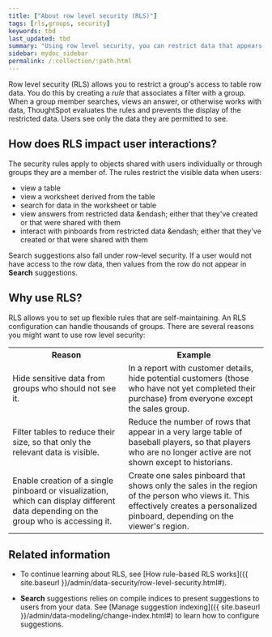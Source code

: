 ```yaml
---
title: ["About row level security (RLS)"]
tags: [rls,groups, security]
keywords: tbd
last_updated: tbd
summary: "Using row level security, you can restrict data that appears in search results and pinboards by group."
sidebar: mydoc_sidebar
permalink: /:collection/:path.html
---
```

Row level security (RLS) allows you to restrict a group's access to table row
data. You do this by creating a _rule_ that associates a filter with a group.
When a group member searches, views an answer, or otherwise works with data,
ThoughtSpot evaluates the rules and prevents the display of the restricted data.
Users see only the data they are permitted to see.

## How does RLS impact user interactions?

The security rules apply to objects shared with users individually or through groups
they are a member of.  The rules restrict the visible data when users:

* view a table
* view a worksheet derived from the table
* search for data in the worksheet or table
* view answers from restricted data &endash; either that they've created or that were shared with them
* interact with pinboards from restricted data &endash; either that they've created or that were shared with them

Search suggestions also fall under row-level security. If a user would not have
access to the row data, then values from the row do not appear in **Search**
suggestions.

## Why use RLS?

RLS allows you to set up flexible rules that are self-maintaining. An RLS
configuration can handle thousands of groups. There are several reasons you
might want to use row level security:

<table>
  <tr>
    <th>Reason </th>
    <th>Example</th>
  </tr>
  <tr>
    <td>Hide sensitive data from groups who should not see it.</td>
    <td>In a report with customer details, hide potential customers (those who have not yet completed their purchase) from everyone except the sales group.</td>
  </tr>
  <tr>
    <td>Filter tables to reduce their size, so that only the relevant data is visible.</td>
    <td>Reduce the number of rows that appear in a very large table of baseball players, so that players who are no longer active are not shown except to historians.</td>
  </tr>
  <tr>
    <td>Enable creation of a single pinboard or visualization, which can display different data depending on the group who is accessing it.</td>
    <td>Create one sales pinboard that shows only the sales in the region of the person who views it. This effectively creates a personalized pinboard, depending on the viewer's region.</td>
  </tr>
</table>


## Related information

* To continue learning about RLS, see [How rule-based RLS works]({{ site.baseurl
}}/admin/data-security/row-level-security.html#).

* **Search** suggestions relies on compile indices to present suggestions to users
from your data. See [Manage suggestion indexing]({{ site.baseurl
}}/admin/data-modeling/change-index.html#) to learn how to configure
suggestions.
